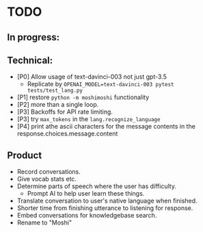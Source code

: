 # TODO

## In progress:

## Technical:
- [P0] Allow usage of text-davinci-003 not just gpt-3.5
  - Replicate by `OPENAI_MODEL=text-davinci-003 pytest tests/test_lang.py`
- [P1] restore `python -m moshimoshi` functionality
- [P2] more than a single loop.
- [P3] Backoffs for API rate limiting.
- [P3] try `max_tokens` in the `lang.recognize_language`
- [P4] print athe ascii characters for the message contents in the response.choices.message.content

## Product
- Record conversations.
- Give vocab stats etc.
- Determine parts of speech where the user has difficulty.
  - Prompt AI to help user learn these things.
- Translate conversation to user's native language when finished.
- Shorter time from finishing utterance to listening for response.
- Embed conversations for knowledgebase search.
- Rename to "Moshi"
